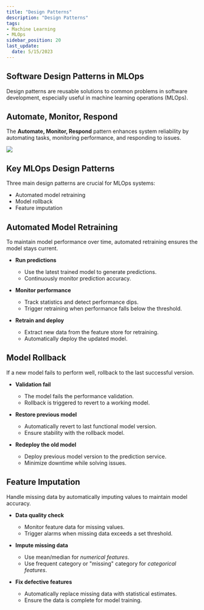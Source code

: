 ```yaml
---
title: "Design Patterns"
description: "Design Patterns"
tags: 
- Machine Learning
- MLOps
sidebar_position: 20
last_update:
  date: 5/15/2023
---
```


## Software Design Patterns in MLOps

Design patterns are reusable solutions to common problems in software development, especially useful in machine learning operations (MLOps).

## Automate, Monitor, Respond

The **Automate, Monitor, Respond** pattern enhances system reliability by automating tasks, monitoring performance, and responding to issues.

<div class="img-center"> 

![](/img/docs/Screenshot-2025-03-20-191620.png)

</div>

## Key MLOps Design Patterns

Three main design patterns are crucial for MLOps systems:

- Automated model retraining
- Model rollback
- Feature imputation

## Automated Model Retraining

To maintain model performance over time, automated retraining ensures the model stays current.

- **Run predictions**  
   - Use the latest trained model to generate predictions.  
   - Continuously monitor prediction accuracy.  

- **Monitor performance**  
   - Track statistics and detect performance dips.  
   - Trigger retraining when performance falls below the threshold.  

- **Retrain and deploy**  
   - Extract new data from the feature store for retraining.  
   - Automatically deploy the updated model.

## Model Rollback

If a new model fails to perform well, rollback to the last successful version.

- **Validation fail**  
   - The model fails the performance validation.  
   - Rollback is triggered to revert to a working model.  

- **Restore previous model**  
   - Automatically revert to last functional model version.  
   - Ensure stability with the rollback model.  

- **Redeploy the old model**  
   - Deploy previous model version to the prediction service.  
   - Minimize downtime while solving issues.

## Feature Imputation

Handle missing data by automatically imputing values to maintain model accuracy.

- **Data quality check**  
   - Monitor feature data for missing values.  
   - Trigger alarms when missing data exceeds a set threshold.  

- **Impute missing data**  
   - Use mean/median for *numerical features*.  
   - Use frequent category or "missing" category for *categorical features*.  

- **Fix defective features**  
   - Automatically replace missing data with statistical estimates.  
   - Ensure the data is complete for model training.

